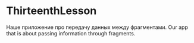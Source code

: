 # ThirteenthLesson
Наше приложение про передачу данных между фрагментами.
Our app that is about passing information through fragments.
